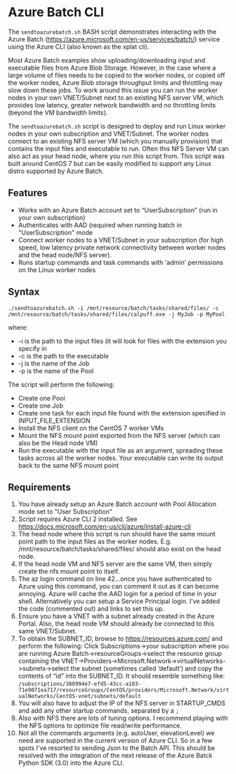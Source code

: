 # Azure Batch CLI     
The `sendtoazurebatch.sh` BASH script demonstrates interacting with the Azure Batch (https://azure.microsoft.com/en-us/services/batch/) service using the Azure CLI (also known as the xplat cli). 

Most Azure Batch examples show uploading/downloading input and executable files from Azure Blob Storage. However, in the case where a large volume of files needs to be copied to the worker nodes, or copied off the worker nodes, Azure Blob storage throughput limits and throttling may slow down these jobs. To work around this issue you can run the worker nodes in your own VNET/Subnet next to an existing NFS server VM, which provides low latency, greater network bandwidth and no throttling limits (beyond the VM bandwidth limits). 

The `sendtoazurebatch.sh` script is designed to deploy and run Linux worker nodes in your own subscription and VNET/Subnet. The worker nodes connect to an existing NFS server VM (which you manually provision) that contains the input files and executable to run. Often this NFS Server VM can also act as your head node, where you run this script from. This script was built around CentOS 7 but can be easily modified to support any Linux distro supported by Azure Batch.

## Features
- Works with an Azure Batch account set to “UserSubscription” (run in your own subscription)
- Authenticates with AAD (required when running batch in "UserSubscription" mode
- Connect worker nodes to a VNET/Subnet in your subscription (for high speed, low latency private network connectivity between worker nodes and the head node/NFS server).
- Runs startup commands and task commands with 'admin' permissions on the Linux worker nodes

## Syntax   
`./sendtoazurebatch.sh -i /mnt/resource/batch/tasks/shared/files/ -c /mnt/resource/batch/tasks/shared/files/calpuff.exe -j MyJob -p MyPool`

where:
- -i is the path to the input files (it will look for files with the extension you specify in 
- -c is the path to the executable
- -j is the name of the Job
- -p is the name of the Pool

The script will perform the following:

- Create one Pool
- Create one Job
- Create one task for each input file found with the extension specified in INPUT_FILE_EXTENSION
- Install the NFS client on the CentOS 7 worker VMs
- Mount the NFS mount point exported from the NFS server (which can also be the Head node VM)
- Run the executable with the input file as an argument, spreading these tasks across all the worker nodes. Your executable can write its output back to the same NFS mount point

## Requirements
1. You have already setup an Azure Batch account with Pool Allocation mode set to "User Subscription"
1. Script requires Azure CLI 2 installed. See https://docs.microsoft.com/en-us/cli/azure/install-azure-cli
1. The head node where this script is run should have the same mount point path to the input files as the worker nodes. E.g. /mnt/resource/batch/tasks/shared/files/ should also exist on the head node.
1. If the head node VM and NFS server are the same VM, then simply create the nfs mount point to itself. 
1.	The az login command on line 42...once you have authenticated to Azure using this command, you can comment it out as it can become annoying. Azure will cache the AAD login for a period of time in your shell. Alternatively you can setup a Service Principal login. I’ve added the code (commented out) and links to set this up. 
1.	Ensure you have a VNET with a subnet already created in the Azure Portal. Also, the head node VM should already be connected to this same VNET/Subnet.  
1.	To obtain the SUBNET_ID, browse to https://resources.azure.com/ and perform the following: Click Subscriptions->your subscription where you are running Azure Batch->resourceGroups->select the resource group containing the VNET->Providers->Microsoft.Network->virtualNetworks->subnets->select the subnet (sometimes called ‘default’) and copy the contents of “id” into the SUBNET_ID. It should resemble something like: `/subscriptions/388994e7-efd5-43cc-a103-71e9071ea717/resourceGroups/CentOS/providers/Microsoft.Network/virtualNetworks/CentOS-vnet/subnets/default`
1. You will also have to adjust the IP of the NFS server in STARTUP_CMDS and add any other startup commands, separated by a `;`
1. Also with NFS there are lots of tuning options. I recommend playing with the NFS options to optimize file read/write performance. 
1. Not all the commands arguments (e.g. autoUser, elevationLevel) we need are supported in the current version of Azure CLI. So in a few spots I've resorted to sending Json to the Batch API. This should be resolved with the integration of the next release of the Azure Batck Python SDK (3.0) into the Azure CLI. 


